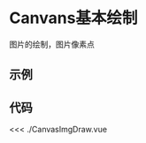 # Canvans基本绘制

图片的绘制，图片像素点

## 示例

<script setup>
import CanvasImgDraw from './CanvasImgDraw.vue'
</script>

<CanvasImgDraw />

## 代码

<<< ./CanvasImgDraw.vue